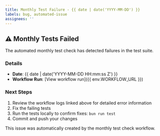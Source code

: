 ```yaml
---
title: Monthly Test Failure - {{ date | date('YYYY-MM-DD') }}
labels: bug, automated-issue
assignees: ''
---
```


## ⚠️ Monthly Tests Failed

The automated monthly test check has detected failures in the test suite.

### Details

- **Date**: {{ date | date('YYYY-MM-DD HH:mm:ss Z') }}
- **Workflow Run**: [View workflow run]({{ env.WORKFLOW_URL }})

### Next Steps

1. Review the workflow logs linked above for detailed error information
2. Fix the failing tests
3. Run the tests locally to confirm fixes: `bun run test`
4. Commit and push your changes

This issue was automatically created by the monthly test check workflow.